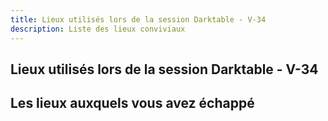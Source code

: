 ```yaml
---
title: Lieux utilisés lors de la session Darktable - V-34
description: Liste des lieux conviviaux
---
```


## Lieux utilisés lors de la session Darktable - V-34

## Les lieux auxquels vous avez échappé

